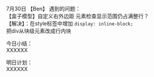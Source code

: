 7月30日 【Ben】	
遇到的问题：	
【盒子模型】自定义右外边距 元素检查显示范围仍占满整行？	
【解决】：在style标签中增加 `display: inline-block;` 	
                   把div从块级元素改成行内块	

今日小结：	
XXXXXX	

明日计划：	
XXXXXX	

